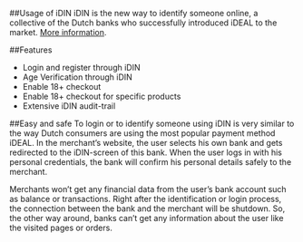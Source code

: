 ##Usage of iDIN
iDIN is the new way to identify someone online, a collective of the Dutch banks who successfully introduced iDEAL to the market. [More information](https://www.idin.nl/). 

##Features
* Login and register through iDIN
* Age Verification through iDIN
* Enable 18+ checkout
* Enable 18+ checkout for specific products
* Extensive iDIN audit-trail

##Easy and safe
To login or to identify someone using iDIN is very similar to the way Dutch consumers are using the most popular payment method iDEAL. In the merchant’s website, the user selects his own bank and gets redirected to the iDIN-screen of this bank. When the user logs in with his personal credentials, the bank will confirm his personal details safely to the merchant. 

Merchants won’t get any financial data from the user’s bank account such as balance or transactions. Right after the identification or login process, the connection between the bank and the merchant will be shutdown. So, the other way around, banks can’t get any information about the user like the visited pages or orders. 
